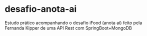 ﻿# desafio-anota-ai
Estudo prático acompanhando o desafio iFood (anota ai) feito pela Fernanda Kipper de uma API Rest com SpringBoot+MongoDB
